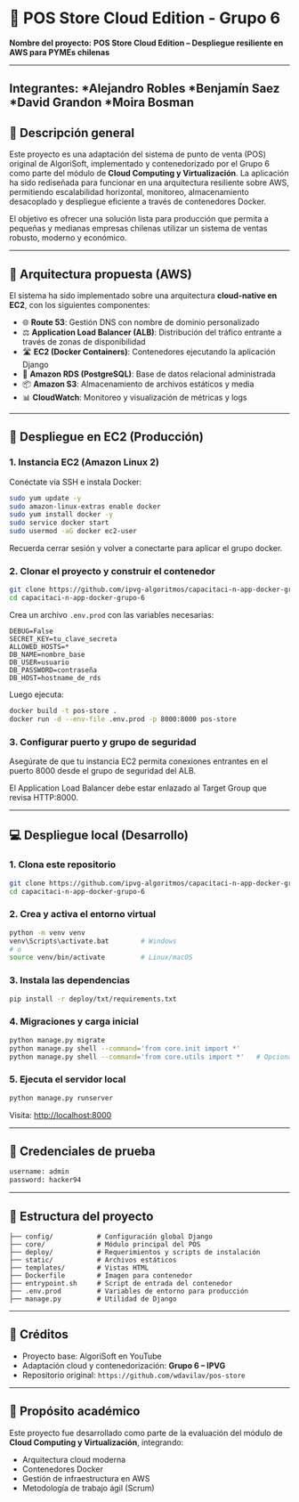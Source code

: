 # 🍎 POS Store Cloud Edition - Grupo 6

**Nombre del proyecto:**
**POS Store Cloud Edition – Despliegue resiliente en AWS para PYMEs chilenas**

---
**Integrantes:**
*Alejandro Robles
*Benjamín Saez
*David Grandon
*Moira Bosman
---

## 📘 Descripción general

Este proyecto es una adaptación del sistema de punto de venta (POS) original de AlgoriSoft, implementado y contenedorizado por el Grupo 6 como parte del módulo de **Cloud Computing y Virtualización**.
La aplicación ha sido rediseñada para funcionar en una arquitectura resiliente sobre AWS, permitiendo escalabilidad horizontal, monitoreo, almacenamiento desacoplado y despliegue eficiente a través de contenedores Docker.

El objetivo es ofrecer una solución lista para producción que permita a pequeñas y medianas empresas chilenas utilizar un sistema de ventas robusto, moderno y económico.

---

## 🧱 Arquitectura propuesta (AWS)

El sistema ha sido implementado sobre una arquitectura **cloud-native en EC2**, con los siguientes componentes:

* 🌐 **Route 53**: Gestión DNS con nombre de dominio personalizado
* ⚖️ **Application Load Balancer (ALB)**: Distribución del tráfico entrante a través de zonas de disponibilidad
* 🛣️ **EC2 (Docker Containers)**: Contenedores ejecutando la aplicación Django
* 📃️ **Amazon RDS (PostgreSQL)**: Base de datos relacional administrada
* 📦 **Amazon S3**: Almacenamiento de archivos estáticos y media
* 📊 **CloudWatch**: Monitoreo y visualización de métricas y logs

---

## 🚀 Despliegue en EC2 (Producción)

### 1. Instancia EC2 (Amazon Linux 2)

Conéctate vía SSH e instala Docker:

```bash
sudo yum update -y
sudo amazon-linux-extras enable docker
sudo yum install docker -y
sudo service docker start
sudo usermod -aG docker ec2-user
```

Recuerda cerrar sesión y volver a conectarte para aplicar el grupo docker.

### 2. Clonar el proyecto y construir el contenedor

```bash
git clone https://github.com/ipvg-algoritmos/capacitaci-n-app-docker-grupo-6.git
cd capacitaci-n-app-docker-grupo-6
```

Crea un archivo `.env.prod` con las variables necesarias:

```env
DEBUG=False
SECRET_KEY=tu_clave_secreta
ALLOWED_HOSTS=*
DB_NAME=nombre_base
DB_USER=usuario
DB_PASSWORD=contraseña
DB_HOST=hostname_de_rds
```

Luego ejecuta:

```bash
docker build -t pos-store .
docker run -d --env-file .env.prod -p 8000:8000 pos-store
```

### 3. Configurar puerto y grupo de seguridad

Asegúrate de que tu instancia EC2 permita conexiones entrantes en el puerto 8000 desde el grupo de seguridad del ALB.

El Application Load Balancer debe estar enlazado al Target Group que revisa HTTP:8000.

---

## 💻 Despliegue local (Desarrollo)

### 1. Clona este repositorio

```bash
git clone https://github.com/ipvg-algoritmos/capacitaci-n-app-docker-grupo-6.git
cd capacitaci-n-app-docker-grupo-6
```

### 2. Crea y activa el entorno virtual

```bash
python -m venv venv
venv\Scripts\activate.bat        # Windows
# o
source venv/bin/activate         # Linux/macOS
```

### 3. Instala las dependencias

```bash
pip install -r deploy/txt/requirements.txt
```

### 4. Migraciones y carga inicial

```bash
python manage.py migrate
python manage.py shell --command='from core.init import *'
python manage.py shell --command='from core.utils import *'   # Opcional
```

### 5. Ejecuta el servidor local

```bash
python manage.py runserver
```

Visita: [http://localhost:8000](http://localhost:8000)

---

## 🔐 Credenciales de prueba

```bash
username: admin
password: hacker94
```

---

## 📁 Estructura del proyecto

```
├── config/           # Configuración global Django
├── core/             # Módulo principal del POS
├── deploy/           # Requerimientos y scripts de instalación
├── static/           # Archivos estáticos
├── templates/        # Vistas HTML
├── Dockerfile        # Imagen para contenedor
├── entrypoint.sh     # Script de entrada del contenedor
├── .env.prod         # Variables de entorno para producción
├── manage.py         # Utilidad de Django
```

---

## 📙 Créditos

* Proyecto base: AlgoriSoft en YouTube
* Adaptación cloud y contenedorización: **Grupo 6 – IPVG**
* Repositorio original: `https://github.com/wdavilav/pos-store`

---

## 🧠 Propósito académico

Este proyecto fue desarrollado como parte de la evaluación del módulo de **Cloud Computing y Virtualización**, integrando:

* Arquitectura cloud moderna
* Contenedores Docker
* Gestión de infraestructura en AWS
* Metodología de trabajo ágil (Scrum)

